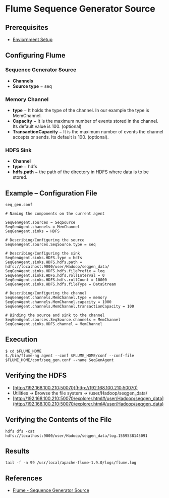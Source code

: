 # Flume Sequence Generator Source

## Prerequisites
- [Enviornment Setup](../../hadoop/doc/HadoopEnviornmentSetup.md)

## Configuring Flume
### Sequence Generator Source
- **Channels**
- **Source type** − seq

### Memory Channel
- **type** − It holds the type of the channel. In our example the type is MemChannel.
- **Capacity** − It is the maximum number of events stored in the channel. Its default value is 100. (optional)
- **TransactionCapacity** − It is the maximum number of events the channel accepts or sends. Its default is 100. (optional).

### HDFS Sink
- **Channel**
- **type** − hdfs
- **hdfs.path** − the path of the directory in HDFS where data is to be stored.

## Example – Configuration File
`seq_gen.conf`
```
# Naming the components on the current agent

SeqGenAgent.sources = SeqSource
SeqGenAgent.channels = MemChannel
SeqGenAgent.sinks = HDFS

# Describing/Configuring the source
SeqGenAgent.sources.SeqSource.type = seq

# Describing/Configuring the sink
SeqGenAgent.sinks.HDFS.type = hdfs
SeqGenAgent.sinks.HDFS.hdfs.path = hdfs://localhost:9000/user/Hadoop/seqgen_data/
SeqGenAgent.sinks.HDFS.hdfs.filePrefix = log
SeqGenAgent.sinks.HDFS.hdfs.rollInterval = 0
SeqGenAgent.sinks.HDFS.hdfs.rollCount = 10000
SeqGenAgent.sinks.HDFS.hdfs.fileType = DataStream

# Describing/Configuring the channel
SeqGenAgent.channels.MemChannel.type = memory
SeqGenAgent.channels.MemChannel.capacity = 1000
SeqGenAgent.channels.MemChannel.transactionCapacity = 100

# Binding the source and sink to the channel
SeqGenAgent.sources.SeqSource.channels = MemChannel
SeqGenAgent.sinks.HDFS.channel = MemChannel
```

## Execution
```
$ cd $FLUME_HOME
$./bin/flume-ng agent --conf $FLUME_HOME/conf --conf-file $FLUME_HOME/conf/seq_gen.conf --name SeqGenAgent
```

## Verifying the HDFS
- [http://192.168.100.210:50070](http://192.168.100.210:50070)
- Utilities -> Browse the file system -> /user/Hadoop/seqgen_data/
- [http://192.168.100.210:50070/explorer.html#/user/Hadoop/seqgen_data](http://192.168.100.210:50070/explorer.html#/user/Hadoop/seqgen_data)

## Verifying the Contents of the File
```
hdfs dfs -cat hdfs://localhost:9000/user/Hadoop/seqgen_data/log.1559538145091
```

## Results
```
tail -f -n 99 /usr/local/apache-flume-1.9.0/logs/flume.log
```

## References
- [Flume - Sequence Generator Source](https://www.tutorialspoint.com/apache_flume/sequence_generator_source.htm)